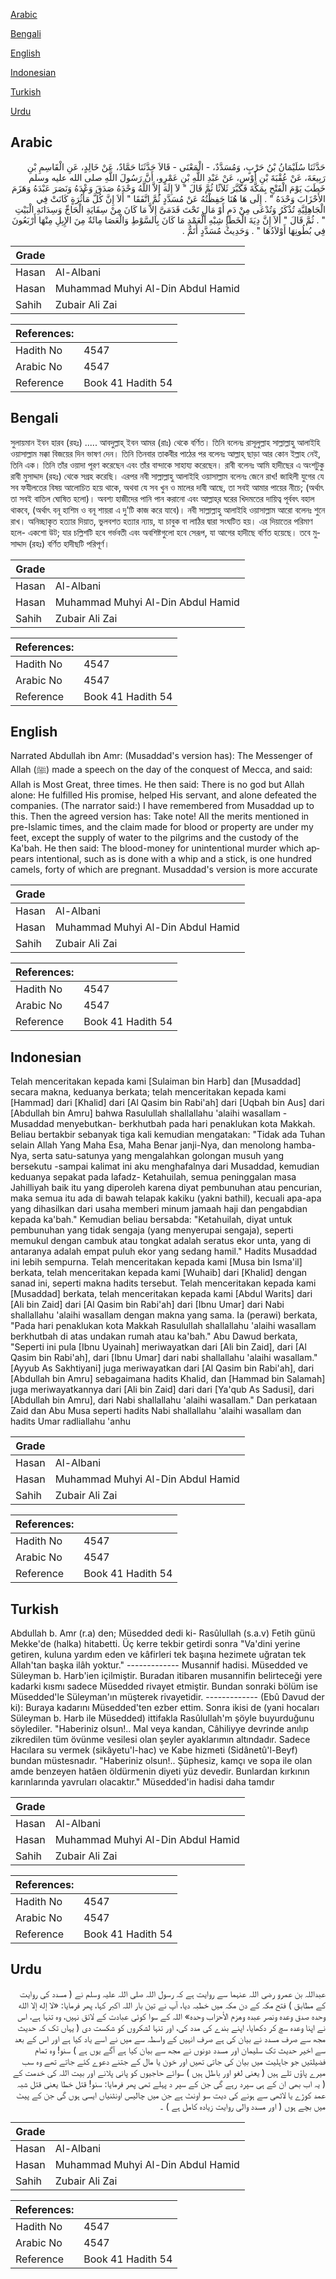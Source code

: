 [Arabic](#arabic)

[Bengali](#bengali)

[English](#english)

[Indonesian](#indonesian)

[Turkish](#turkish)

[Urdu](#urdu)

## Arabic


<div dir="rtl" lang="ar" style={{fontSize:'larger',backgroundColor:'#f8f9fa',padding:20}}>
حَدَّثَنَا سُلَيْمَانُ بْنُ حَرْبٍ، وَمُسَدَّدٌ، - الْمَعْنَى - قَالاَ حَدَّثَنَا حَمَّادٌ، عَنْ خَالِدٍ، عَنِ الْقَاسِمِ بْنِ رَبِيعَةَ، عَنْ عُقْبَةَ بْنِ أَوْسٍ، عَنْ عَبْدِ اللَّهِ بْنِ عَمْرٍو، أَنَّ رَسُولَ اللَّهِ صلى الله عليه وسلم خَطَبَ يَوْمَ الْفَتْحِ بِمَكَّةَ فَكَبَّرَ ثَلاَثًا ثُمَّ قَالَ ‏"‏ لاَ إِلَهَ إِلاَّ اللَّهُ وَحْدَهُ صَدَقَ وَعْدَهُ وَنَصَرَ عَبْدَهُ وَهَزَمَ الأَحْزَابَ وَحْدَهُ ‏"‏ ‏.‏ إِلَى هَا هُنَا حَفِظْتُهُ عَنْ مُسَدَّدٍ ثُمَّ اتَّفَقَا ‏"‏ أَلاَ إِنَّ كُلَّ مَأْثُرَةٍ كَانَتْ فِي الْجَاهِلِيَّةِ تُذْكَرُ وَتُدْعَى مِنْ دَمٍ أَوْ مَالٍ تَحْتَ قَدَمَىَّ إِلاَّ مَا كَانَ مِنْ سِقَايَةِ الْحَاجِّ وَسِدَانَةِ الْبَيْتِ ‏"‏ ‏.‏ ثُمَّ قَالَ ‏"‏ أَلاَ إِنَّ دِيَةَ الْخَطَإِ شِبْهِ الْعَمْدِ مَا كَانَ بِالسَّوْطِ وَالْعَصَا مِائَةٌ مِنَ الإِبِلِ مِنْهَا أَرْبَعُونَ فِي بُطُونِهَا أَوْلاَدُهَا ‏"‏ ‏.‏ وَحَدِيثُ مُسَدَّدٍ أَتَمُّ ‏.‏
</div>
<div style={{backgroundColor:'#f8f9fa',padding:20, marginBottom: 10}}><table> <thead> <tr> <th>Grade</th> <th></th> </tr> </thead> <tbody> <tr><td>Hasan</td><td>Al-Albani</td></tr><tr><td>Hasan</td><td>Muhammad Muhyi Al-Din Abdul Hamid</td></tr><tr><td>Sahih</td><td>Zubair Ali Zai</td></tr></tbody></table><table> <thead> <tr> <th>References:</th> <th></th> </tr> </thead> <tbody><tr><td>Hadith No</td><td>4547</td></tr><tr><td>Arabic No</td><td>4547</td></tr><tr><td>Reference</td><td>Book 41 Hadith 54</td></tr></tbody></table></div>

## Bengali


<div dir="ltr" lang="bn" style={{fontSize:'larger',backgroundColor:'#f8f9fa',padding:20}}>
সুলায়মান ইবন হারব (রহঃ) ..... আবদুল্লাহ্‌ ইবন আমর (রাঃ) থেকে বর্ণিত। তিনি বলেনঃ রাসূলুল্লাহ সাল্লাল্লাহু আলাইহি ওয়াসাল্লাম মক্কা বিজয়ের দিন ভাষণ দেন। তিনি তিনবার তাকবীর পাঠের পর বলেনঃ আল্লাহ্‌ ছাড়া আর কোন ইল্লাহ নেই, তিনি এক। তিনি তাঁর ওয়াদা পূরণ করেছেন এবং তাঁর বান্দাকে সাহায্য করেছেন। রাবী বলেনঃ আমি হাদীছের এ অংশটুকু রাবী মুসাদ্দাদ (রহঃ) থেকে সগ্রহ করেছি। এরপর নবী সাল্লাল্লাহু আলাইহি ওয়াসাল্লাম বলেনঃ জেনে রাখ! জাহিলী যুগের যে সব ফযীলতের বিষয় আলোচিত হয়ে থাকে, অথবা যে সব খুন ও মালের দাবী আছে, তা সবই আমার পায়ের নীচে; (অর্থাৎ তা সবই বাতিল ঘোষিত হলো)। অবশ্য হাজীদের পানি পান করানো এবং আল্লাহ্‌র ঘরের খিদমতের দায়িত্ব পূর্ববৎ বহাল থাকবে, (অর্থাৎ বনূ হাশিম ও বনূ শায়রা এ দু'টি কাজ করে যাবে)। নবী সাল্লাল্লাহু আলাইহি ওয়াসাল্লাম আরো বলেনঃ শুনে রাখ। অনিচ্ছাকৃত হত্যার দিয়াত, ভুলবশত হত্যার ন্যায়, যা চাবুক বা লাঠির দ্বারা সংঘটিত হয়। এর দিয়াতের পরিমাণ হলে- একশো উট; যার চল্লিশটি হবে গর্ভবতী এবং অবশিষ্টগুলো হবে সেরূপ, যা আগের হাদীছে বর্ণিত হয়েছে। তবে মুসাদ্দাদ (রহঃ) বর্ণিত হাদীছটি পরিপূর্ণ।
</div>
<div style={{backgroundColor:'#f8f9fa',padding:20, marginBottom: 10}}><table> <thead> <tr> <th>Grade</th> <th></th> </tr> </thead> <tbody> <tr><td>Hasan</td><td>Al-Albani</td></tr><tr><td>Hasan</td><td>Muhammad Muhyi Al-Din Abdul Hamid</td></tr><tr><td>Sahih</td><td>Zubair Ali Zai</td></tr></tbody></table><table> <thead> <tr> <th>References:</th> <th></th> </tr> </thead> <tbody><tr><td>Hadith No</td><td>4547</td></tr><tr><td>Arabic No</td><td>4547</td></tr><tr><td>Reference</td><td>Book 41 Hadith 54</td></tr></tbody></table></div>

## English


<div dir="ltr" lang="en" style={{fontSize:'larger',backgroundColor:'#f8f9fa',padding:20}}>
Narrated Abdullah ibn Amr: (Musaddad's version has): The Messenger of Allah (ﷺ) made a speech on the day of the conquest of Mecca, and said: Allah is Most Great, three times. He then said: There is no god but Allah alone: He fulfilled His promise, helped His servant, and alone defeated the companies. (The narrator said:) I have remembered from Musaddad up to this. Then the agreed version has: Take note! All the merits mentioned in pre-Islamic times, and the claim made for blood or property are under my feet, except the supply of water to the pilgrims and the custody of the Ka'bah. He then said: The blood-money for unintentional murder which appears intentional, such as is done with a whip and a stick, is one hundred camels, forty of which are pregnant. Musaddad's version is more accurate
</div>
<div style={{backgroundColor:'#f8f9fa',padding:20, marginBottom: 10}}><table> <thead> <tr> <th>Grade</th> <th></th> </tr> </thead> <tbody> <tr><td>Hasan</td><td>Al-Albani</td></tr><tr><td>Hasan</td><td>Muhammad Muhyi Al-Din Abdul Hamid</td></tr><tr><td>Sahih</td><td>Zubair Ali Zai</td></tr></tbody></table><table> <thead> <tr> <th>References:</th> <th></th> </tr> </thead> <tbody><tr><td>Hadith No</td><td>4547</td></tr><tr><td>Arabic No</td><td>4547</td></tr><tr><td>Reference</td><td>Book 41 Hadith 54</td></tr></tbody></table></div>

## Indonesian


<div dir="ltr" lang="id" style={{fontSize:'larger',backgroundColor:'#f8f9fa',padding:20}}>
Telah menceritakan kepada kami [Sulaiman bin Harb] dan [Musaddad] secara makna, keduanya berkata; telah menceritakan kepada kami [Hammad] dari [Khalid] dari [Al Qasim bin Rabi'ah] dari [Uqbah bin Aus] dari [Abdullah bin Amru] bahwa Rasulullah shallallahu 'alaihi wasallam -Musaddad menyebutkan- berkhutbah pada hari penaklukan kota Makkah. Beliau bertakbir sebanyak tiga kali kemudian mengatakan: "Tidak ada Tuhan selain Allah Yang Maha Esa, Maha Benar janji-Nya, dan menolong hamba-Nya, serta satu-satunya yang mengalahkan golongan musuh yang bersekutu -sampai kalimat ini aku menghafalnya dari Musaddad, kemudian keduanya sepakat pada lafadz- Ketahuilah, semua peninggalan masa Jahilliyah baik itu yang diperoleh karena diyat pembunuhan atau pencurian, maka semua itu ada di bawah telapak kakiku (yakni bathil), kecuali apa-apa yang dihasilkan dari usaha memberi minum jamaah haji dan pengabdian kepada ka'bah." Kemudian beliau bersabda: "Ketahuilah, diyat untuk pembunuhan yang tidak sengaja (yang menyerupai sengaja), seperti memukul dengan cambuk atau tongkat adalah seratus ekor unta, yang di antaranya adalah empat puluh ekor yang sedang hamil." Hadits Musaddad ini lebih sempurna. Telah menceritakan kepada kami [Musa bin Isma'il] berkata, telah menceritakan kepada kami [Wuhaib] dari [Khalid] dengan sanad ini, seperti makna hadits tersebut. Telah menceritakan kepada kami [Musaddad] berkata, telah menceritakan kepada kami [Abdul Warits] dari [Ali bin Zaid] dari [Al Qasim bin Rabi'ah] dari [Ibnu Umar] dari Nabi shallallahu 'alaihi wasallam dengan makna yang sama. Ia (perawi) berkata, "Pada hari penaklukan kota Makkah Rasulullah shallallahu 'alaihi wasallam berkhutbah di atas undakan rumah atau ka'bah." Abu Dawud berkata, "Seperti ini pula [Ibnu Uyainah] meriwayatkan dari [Ali bin Zaid], dari [Al Qasim bin Rabi'ah], dari [Ibnu Umar] dari nabi shallallahu 'alaihi wasallam." [Ayyub As Sakhtiyani] juga meriwayatkan dari [Al Qasim bin Rabi'ah], dari [Abdullah bin Amru] sebagaimana hadits Khalid, dan [Hammad bin Salamah] juga meriwayatkannya dari [Ali bin Zaid] dari dari [Ya'qub As Sadusi], dari [Abdullah bin Amru], dari Nabi shallallahu 'alaihi wasallam." Dan perkataan Zaid dan Abu Musa seperti hadits Nabi shallallahu 'alaihi wasallam dan hadits Umar radliallahu 'anhu
</div>
<div style={{backgroundColor:'#f8f9fa',padding:20, marginBottom: 10}}><table> <thead> <tr> <th>Grade</th> <th></th> </tr> </thead> <tbody> <tr><td>Hasan</td><td>Al-Albani</td></tr><tr><td>Hasan</td><td>Muhammad Muhyi Al-Din Abdul Hamid</td></tr><tr><td>Sahih</td><td>Zubair Ali Zai</td></tr></tbody></table><table> <thead> <tr> <th>References:</th> <th></th> </tr> </thead> <tbody><tr><td>Hadith No</td><td>4547</td></tr><tr><td>Arabic No</td><td>4547</td></tr><tr><td>Reference</td><td>Book 41 Hadith 54</td></tr></tbody></table></div>

## Turkish


<div dir="ltr" lang="tr" style={{fontSize:'larger',backgroundColor:'#f8f9fa',padding:20}}>
Abdullah b. Amr (r.a) den; Müsedded dedi ki- Rasûlullah (s.a.v) Fetih günü Mekke'de (halka) hitabetti. Üç kerre tekbir getirdi sonra "Va'dini yerine getiren, kuluna yardım eden ve kâfirleri tek başına hezimete uğratan tek Allah'tan başka ilâh yoktur." ------------- Musannif hadisi. Müsedded ve Süleyman b. Harb'ien içilmiştir. Buradan itibaren musan­nifin belirteceği yere kadarki kısmı sadece Müsedded rivayet etmiştir. Bundan sonraki bölüm ise Müsedded'le Süleyman'ın müşterek rivayetidir. ------------- (Ebû Davud der ki): Buraya kadarını Müsedded'ten ezber ettim. Sonra ikisi de (yani hocaları Süleyman b. Harb ile Müsedded) ittifakla Rasûlullah'm şöyle buyurduğunu söylediler. "Haberiniz olsun!.. Mal veya kandan, Câhiliyye devrinde anılıp zikredilen tüm övünme vesilesi olan şeyler ayaklarımın altındadır. Sadece Hacılara su vermek (sikâyetu'l-hac) ve Kabe hizmeti (Sidânetû'l-Beyf) bundan müstesnadır. "Haberiniz olsun!.. Şüphesiz, kamçı ve sopa ile olan amde benzeyen hatâen öldürmenin diyeti yüz devedir. Bunlardan kırkının karınlarında yavruları olacaktır." Müsedded'in hadisi daha tamdır
</div>
<div style={{backgroundColor:'#f8f9fa',padding:20, marginBottom: 10}}><table> <thead> <tr> <th>Grade</th> <th></th> </tr> </thead> <tbody> <tr><td>Hasan</td><td>Al-Albani</td></tr><tr><td>Hasan</td><td>Muhammad Muhyi Al-Din Abdul Hamid</td></tr><tr><td>Sahih</td><td>Zubair Ali Zai</td></tr></tbody></table><table> <thead> <tr> <th>References:</th> <th></th> </tr> </thead> <tbody><tr><td>Hadith No</td><td>4547</td></tr><tr><td>Arabic No</td><td>4547</td></tr><tr><td>Reference</td><td>Book 41 Hadith 54</td></tr></tbody></table></div>

## Urdu


<div dir="rtl" lang="ur" style={{fontSize:'larger',backgroundColor:'#f8f9fa',padding:20}}>
عبداللہ بن عمرو رضی اللہ عنہما سے روایت ہے کہ رسول اللہ صلی اللہ علیہ وسلم نے ( مسدد کی روایت کے مطابق ) فتح مکہ کے دن مکہ میں خطبہ دیا، آپ نے تین بار اللہ اکبر کہا، پھر فرمایا: «لا إله إلا الله وحده صدق وعده ونصر عبده وهزم الأحزاب وحده» اللہ کے سوا کوئی عبادت کے لائق نہیں، وہ تنہا ہے، اس نے اپنا وعدہ سچ کر دکھایا، اپنے بندے کی مدد کی، اور تنہا لشکروں کو شکست دی ( یہاں تک کہ حدیث مجھ سے صرف مسدد نے بیان کی ہے صرف انہیں کے واسطہ سے میں نے اسے یاد کیا ہے اور اس کے بعد سے اخیر حدیث تک سلیمان اور مسدد دونوں نے مجھ سے بیان کیا ہے آگے یوں ہے ) سنو! وہ تمام فضیلتیں جو جاہلیت میں بیان کی جاتی تھیں اور خون یا مال کے جتنے دعوے کئے جاتے تھے وہ سب میرے پاؤں تلے ہیں ( یعنی لغو اور باطل ہیں ) سوائے حاجیوں کو پانی پلانے اور بیت اللہ کی خدمت کے ( یہ اب بھی ان کے ہی سپرد رہے گی جن کے سپر د پہلے تھی پھر فرمایا: سنو! قتل خطا یعنی قتل شبہ عمد کوڑے یا لاٹھی سے ہونے کی دیت سو اونٹ ہے جن میں چالیس اونٹنیاں ایسی ہوں گی جن کے پیٹ میں بچے ہوں ( اور مسدد والی روایت زیادہ کامل ہے ) ۔
</div>
<div style={{backgroundColor:'#f8f9fa',padding:20, marginBottom: 10}}><table> <thead> <tr> <th>Grade</th> <th></th> </tr> </thead> <tbody> <tr><td>Hasan</td><td>Al-Albani</td></tr><tr><td>Hasan</td><td>Muhammad Muhyi Al-Din Abdul Hamid</td></tr><tr><td>Sahih</td><td>Zubair Ali Zai</td></tr></tbody></table><table> <thead> <tr> <th>References:</th> <th></th> </tr> </thead> <tbody><tr><td>Hadith No</td><td>4547</td></tr><tr><td>Arabic No</td><td>4547</td></tr><tr><td>Reference</td><td>Book 41 Hadith 54</td></tr></tbody></table></div>